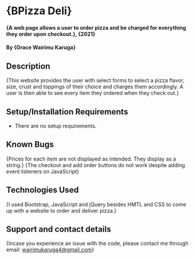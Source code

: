 # {BPizza Deli}

#### {A web page allows a user to order pizza and be charged for everything they order upon checkout.}, {2021}

#### By **{Grace Wairimu Karuga}**

## Description

{This website provides the user with select forms to select a pizza flavor, size, crust and toppings of their choice and charges them accordingly. A user is then able to see every item they ordered when they check out.}

## Setup/Installation Requirements

- There are no setup requirements.

## Known Bugs

{Prices for each item are not displayed as intended. They display as a string.}
{The checkout and add order buttons do not work despite adding event listeners on JavaScript}

## Technologies Used

{I used Bootstrap, JavaScript and jQuery besides HMTL and CSS to come up with a website to order and deliver pizza.}

## Support and contact details

{Incase you experience an issue with the code, please contact me through email: wairimukaruga4@gmail.com}
